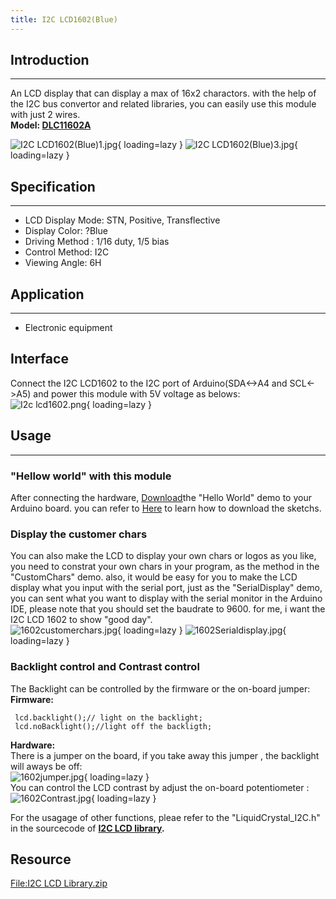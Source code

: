 ```yaml
---
title: I2C LCD1602(Blue)
---
```


## Introduction
------------

An LCD display that can display a max of 16x2 charactors. with the help of the I2C bus convertor and related libraries, you can easily use this module with just 2 wires.   
**Model: [DLC11602A](http://www.elecrow.com/i2c-2004-lcd-module-yellow-backlight-p-457.html)**

![I2C LCD1602(Blue)1.jpg](https://wiki.elecrow.com/images/thumb/4/45/I2C_LCD1602%28Blue%291.jpg/400px-I2C_LCD1602%28Blue%291.jpg){ loading=lazy }
![I2C LCD1602(Blue)3.jpg](https://wiki.elecrow.com/images/thumb/4/4e/I2C_LCD1602%28Blue%293.jpg/400px-I2C_LCD1602%28Blue%293.jpg){ loading=lazy }

## Specification
-------------

- LCD Display Mode: STN, Positive, Transflective
- Display Color: ?Blue
- Driving Method : 1/16 duty, 1/5 bias
- Control Method: I2C
- Viewing Angle: 6H

## Application
-----------

- Electronic equipment

Interface
---------

Connect the I2C LCD1602 to the I2C port of Arduino(SDA&lt;-&gt;A4 and SCL&lt;-&gt;A5) and power this module with 5V voltage as belows:  
![I2c lcd1602.png](https://wiki.elecrow.com/images/thumb/7/71/I2c_lcd1602.png/400px-I2c_lcd1602.png){ loading=lazy }

## Usage
-----

### **"Hellow world" with this module**

After connecting the hardware, [Download](#resource)the "Hello World" demo to your Arduino board. you can refer to [Here](./how-to-install-the-librarys-and-upload-programs-to-arduino.md) to learn how to download the sketchs.

### **Display the customer chars**

You can also make the LCD to display your own chars or logos as you like, you need to constrat your own chars in your program, as the method in the "CustomChars" demo. also, it would be easy for you to make the LCD display what you input with the serial port, just as the "SerialDisplay" demo, you can sent what you want to display with the serial monitor in the Arduino IDE, please note that you should set the baudrate to 9600. for me, i want the I2C LCD 1602 to show "good day".  
![1602customerchars.jpg](https://wiki.elecrow.com/images/thumb/c/c8/1602customerchars.jpg/400px-1602customerchars.jpg){ loading=lazy }
![1602Serialdisplay.jpg](https://wiki.elecrow.com/images/thumb/a/ac/1602Serialdisplay.jpg/400px-1602Serialdisplay.jpg){ loading=lazy }

### **Backlight control and Contrast control**

The Backlight can be controlled by the firmware or the on-board jumper:  
**Firmware:**

```
 lcd.backlight();// light on the backlight;
 lcd.noBacklight();//light off the backligth;
```


**Hardware:**  
There is a jumper on the board, if you take away this jumper , the backlight will aways be off:  
![1602jumper.jpg](https://wiki.elecrow.com/images/thumb/6/60/1602jumper.jpg/600px-1602jumper.jpg){ loading=lazy }  
You can control the LCD contrast by adjust the on-board potentiometer :  
![1602Contrast.jpg](https://wiki.elecrow.com/images/thumb/9/9d/1602Contrast.jpg/600px-1602Contrast.jpg){ loading=lazy }

For the usagage of other functions, pleae refer to the "LiquidCrystal\_I2C.h" in the sourcecode of **[I2C LCD library](http://www.elecrow.com/wiki/images/0/05/I2C_LCD_Library.zip).**

Resource
--------

[File:I2C LCD Library.zip](http://www.elecrow.com/wiki/images/0/05/I2C_LCD_Library.zip "File:I2C LCD Library.zip")
